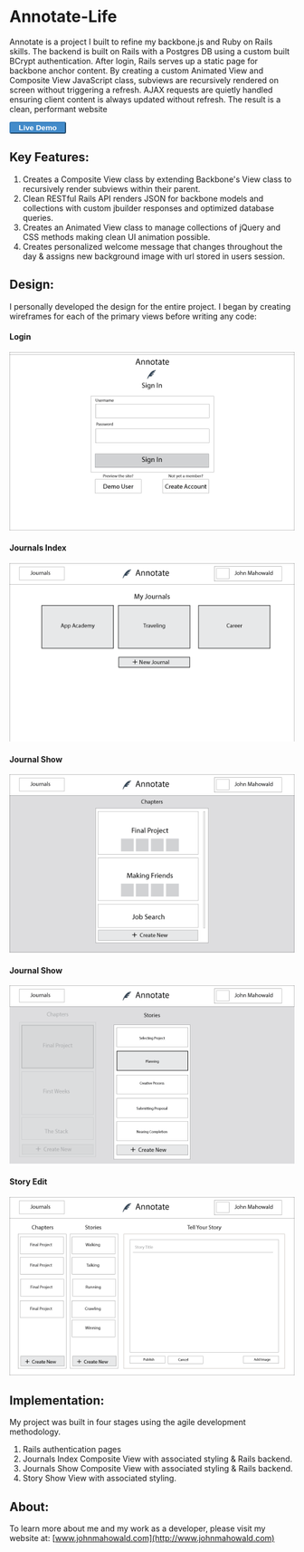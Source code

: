 # Annotate-Life

Annotate is a project I built to refine my backbone.js and Ruby on Rails skills. The backend is built on Rails with a Postgres DB using a custom built BCrypt authentication. After login, Rails serves up a static page for backbone anchor content. By creating a custom Animated View and Composite View JavaScript class, subviews are recursively rendered on screen without triggering a refresh. AJAX requests are quietly handled ensuring client content is always updated without refresh. The result is a clean, performant website 

<a href='http://www.annotate.life'>
  <button
   style='
     background-color: #428bca;
     border-color: #357ebd;
     color: white;
     heigth: 30px;
     width: 100px;
     border-radius: 3px;'>
     <strong>Live Demo</strong>
   </button>
 </a>

## Key Features:

1. Creates a Composite View class by extending Backbone's View class to recursively render subviews within their parent.
2. Clean RESTful Rails API renders JSON for backbone models and collections with custom jbuilder responses and optimized database queries.
3. Creates an Animated View class to manage collections of jQuery and CSS methods making clean UI animation possible.
4. Creates personalized welcome message that changes throughout the day & assigns new background image with url stored in users session.

## Design:

I personally developed the design for the entire project. I began by creating wireframes for each of the primary views before writing any code:

#### Login
![alt wireframe1](/app/assets/images/wireframe1.png "Login")
#### Journals Index
![alt wireframe2](/app/assets/images/wireframe2.png "Journals Index")
#### Journal Show
![alt wireframe3](/app/assets/images/wireframe3.png "Journal Show")
#### Journal Show
![alt wireframe4](/app/assets/images/wireframe4.png "Journal Show")
#### Story Edit
![alt wireframe5](/app/assets/images/wireframe5.png "Story Edit")

## Implementation:

My project was built in four stages using the agile development methodology.

1. Rails authentication pages
2. Journals Index Composite View with associated styling & Rails backend.
3. Journals Show Composite View with associated styling & Rails backend.
4. Story Show View with associated styling.

## About:

To learn more about me and my work as a developer, please visit my website at: [www.johnmahowald.com](http://www.johnmahowald.com)
